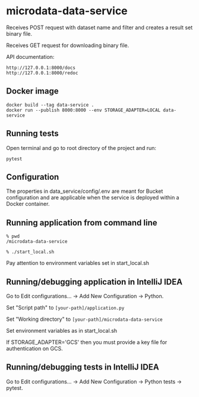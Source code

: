 # microdata-data-service
Receives POST request with dataset name and filter and creates a result set binary file.

Receives GET request for downloading binary file.


API documentation:
````
http://127.0.0.1:8000/docs
http://127.0.0.1:8000/redoc
````

## Docker image
````
docker build --tag data-service .
docker run --publish 8000:8000 --env STORAGE_ADAPTER=LOCAL data-service
````

## Running tests
Open terminal and go to root directory of the project and run:
````
pytest
````

## Configuration

The properties in data_service/config/.env are meant for Bucket configuration 
and are applicable when the service is deployed within a Docker container.

## Running application from command line
```
% pwd
/microdata-data-service

% ./start_local.sh 
```
Pay attention to environment variables set in start_local.sh

## Running/debugging application in IntelliJ IDEA
Go to Edit configurations... -> Add New Configuration -> Python.

Set "Script path" to `[your-path]/application.py`

Set "Working directory" to `[your-path]/microdata-data-service`

Set environment variables as in start_local.sh

If STORAGE_ADAPTER='GCS' then you must provide a key file for authentication on GCS.

## Running/debugging tests in IntelliJ IDEA
Go to Edit configurations... -> Add New Configuration -> Python tests -> pytest.